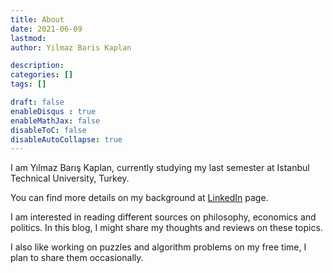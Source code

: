 ```yaml
---
title: About
date: 2021-06-09
lastmod: 
author: Yilmaz Baris Kaplan

description: 
categories: []
tags: []

draft: false
enableDisqus : true
enableMathJax: false
disableToC: false
disableAutoCollapse: true
---
```


I am Yılmaz Barış Kaplan, currently studying my last semester at Istanbul Technical University, Turkey.

You can find more details on my background at [LinkedIn](https://www.linkedin.com/in/kaplanbar/) page.

I am interested in reading different sources on philosophy, economics and politics. In this blog, I might share my thoughts and reviews on these topics.

I also like working on puzzles and algorithm problems on my free time, I plan to share them occasionally.